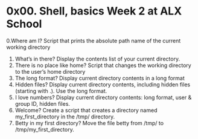 # 0x00. Shell, basics Week 2 at ALX School
0.Where am I? Script that prints the absolute path name of the current working directory
1. What’s in there? Display the contents list of your current directory.
2. There is no place like home? Script that changes the working directory to the user’s home directory
3. The long format? Display current directory contents in a long format
4. Hidden files? Display current directory contents, including hidden files (starting with .). Use the long format.
5. I love numbers? Display current directory contents: long format, user & group ID, hidden files.
6. Welcome? Create a script that creates a directory named my_first_directory in the /tmp/ directory.
7. Betty in my first directory? Move the file betty from /tmp/ to /tmp/my_first_directory.
